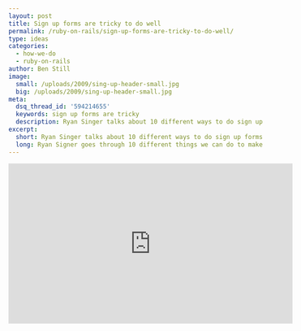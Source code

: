 ```yaml
---
layout: post
title: Sign up forms are tricky to do well
permalink: /ruby-on-rails/sign-up-forms-are-tricky-to-do-well/
type: ideas
categories:
  - how-we-do
  - ruby-on-rails
author: Ben Still
image:
  small: /uploads/2009/sing-up-header-small.jpg
  big: /uploads/2009/sing-up-header-small.jpg
meta:
  dsq_thread_id: '594214655'
  keywords: sign up forms are tricky
  description: Ryan Singer talks about 10 different ways to do sign up forms.
excerpt:
  short: Ryan Singer talks about 10 different ways to do sign up forms.
  long: Ryan Signer goes through 10 different things we can do to make sign up forms awesome. They are the entry point for conversion, so it's important to focus on visual simplicity and ease of use.
---
```


<iframe width="560" height="315" src="https://www.youtube.com/embed/J00ehBG0VNg?rel=0" frameborder="0" allowfullscreen></iframe>
